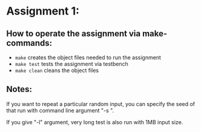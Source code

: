 # Assignment 1:

## How to operate the assignment via make-commands:

- `make` creates the object files needed to run the assignment
- `make test` tests the assignment via testbench
- `make clean` cleans the object files

## Notes:

If you want to repeat a particular random input, you can specify the seed of that run with command line argument "-s <num>".

If you give "-l" argument, very long test is also run with 1MB input size.
